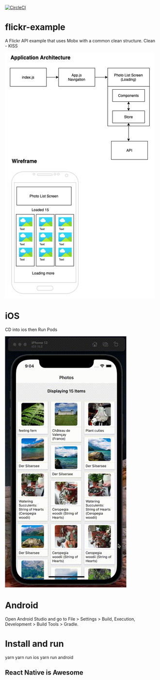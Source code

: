 [![CircleCI](https://circleci.com/gh/MarshalPaterson/flickr-example/tree/main.svg?style=svg)](https://circleci.com/gh/MarshalPaterson/flickr-example/tree/main)

# flickr-example

A Flickr API example that uses Mobx with a common clean structure.
Clean - KISS

![alt text](https://github.com/MarshalPaterson/flickr-example/blob/main/SolutionDesign/SolutionDesign.drawio.png)

# iOS
CD into ios then Run Pods

![hippo](https://github.com/MarshalPaterson/flickr-example/blob/main/SolutionDesign/ios.gif)

# Android

Open Android Studio and go to File > Settings > Build, Execution, Development > Build Tools > Gradle.

# Install and run
yarn 
yarn run ios
yarn run android

## React Native is Awesome